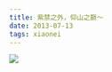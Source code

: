 ```yaml
---
title: 紫禁之外，仰山之巅～
date: 2013-07-13
tags: xiaonei
---
```


![](http://ww2.sinaimg.cn/large/4bc2a2bajw1f39srvt2stj20dx0ikq6b.jpg)
